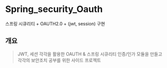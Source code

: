 # Spring_security_Oauth
스프링 시큐리티 + OAUTH2.0 + (jwt, session) 구현

## 개요

> JWT, 세션 각각을 활용한 OAUTH & 스프링 시큐리티 인증/인가 모듈을 만들고 각각의 보안조치 공부를 위한 사이드 프로젝트
>
